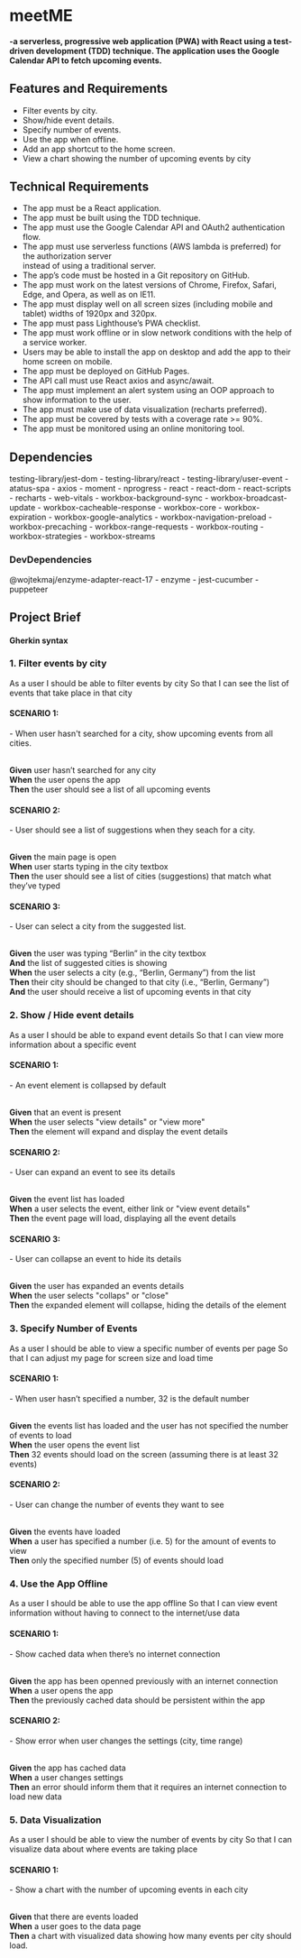 <h1>meetME</h1> 

<h4>-a serverless, progressive web application (PWA) with React using a
test-driven development (TDD) technique. The application uses the Google
Calendar API to fetch upcoming events.</h4>

<h2>Features and Requirements</h2>
<ul>
<li>Filter events by city.</li>
<li>Show/hide event details.</li>
<li>Specify number of events.</li>
<li>Use the app when offline.</li>
<li>Add an app shortcut to the home screen.</li>
<li>View a chart showing the number of upcoming events by city</li>
</ul>

<h2>Technical Requirements</h2>
<ul>
<li> The app must be a React application.</li>
<li> The app must be built using the TDD technique.</li>
<li> The app must use the Google Calendar API and OAuth2 authentication flow.</li>
<li>The app must use serverless functions (AWS lambda is preferred) for the authorization server</li>
instead of using a traditional server.</li>
<li> The app’s code must be hosted in a Git repository on GitHub.</li>
<li> The app must work on the latest versions of Chrome, Firefox, Safari, Edge, and Opera, as well
as on IE11.</li>
<li> The app must display well on all screen sizes (including mobile and tablet) widths of 1920px
and 320px.</li>
<li> The app must pass Lighthouse’s PWA checklist.</li>
<li> The app must work offline or in slow network conditions with the help of a service worker.</li>
<li> Users may be able to install the app on desktop and add the app to their home screen on
mobile.</li>
<li>The app must be deployed on GitHub Pages.</li>
<li> The API call must use React axios and async/await.</li>
<li> The app must implement an alert system using an OOP approach to show information to the
user.</li>
<li> The app must make use of data visualization (recharts preferred).</li>
<li>The app must be covered by tests with a coverage rate >= 90%.</li>
<li> The app must be monitored using an online monitoring tool.</li>
</ul>

<h2>Dependencies</h2>
testing-library/jest-dom - testing-library/react - testing-library/user-event - atatus-spa - axios - moment - nprogress - react - react-dom - react-scripts - recharts - web-vitals - workbox-background-sync - workbox-broadcast-update - workbox-cacheable-response - workbox-core - workbox-expiration - workbox-google-analytics - workbox-navigation-preload - workbox-precaching - workbox-range-requests - workbox-routing - workbox-strategies - workbox-streams
<br>
<h3>DevDependencies</h3>

@wojtekmaj/enzyme-adapter-react-17 - enzyme - jest-cucumber - puppeteer

<h2>Project Brief</h2>
<h4>Gherkin syntax</h4>

<h3>1. Filter events by city</h3>
As a user I should be able to filter events by city So that I can see the list of events that take place in that city

<h4>SCENARIO 1:</h4> - When user hasn't searched for a city, show upcoming events from all cities.<br><br>

**Given** user hasn’t searched for any city<br> **When** the user opens the app <br>**Then** the user should see a list of all upcoming events<br>

<h4>SCENARIO 2: </h4> - User should see a list of suggestions when they seach for a city.<br><br>

**Given** the main page is open<br> **When** user starts typing in the city textbox <br>**Then** the user should see a list of cities (suggestions) that match what they’ve typed

<h4>SCENARIO 3:</h4> - User can select a city from the suggested list.<br><br>

**Given** the user was typing “Berlin” in the city textbox <br>**And** the list of suggested cities is showing<br> **When** the user selects a city (e.g., “Berlin, Germany”) from the list <br>**Then** their city should be changed to that city (i.e., “Berlin, Germany”)<br>**And** the user should receive a list of upcoming events in that city

<h3>2. Show / Hide event details</h3>
As a user I should be able to expand event details So that I can view more information about a specific event

<h4>SCENARIO 1: </h4> - An event element is collapsed by default<br><br>

**Given** that an event is present <br>**When** the user selects "view details" or "view more" <br>**Then** the element will expand and display the event details

<h4>SCENARIO 2:</h4> - User can expand an event to see its details<br><br>

**Given** the event list has loaded<br> **When** a user selects the event, either link or "view event details" <br>**Then** the event page will load, displaying all the event details

<h4>SCENARIO 3:</h4> - User can collapse an event to hide its details<br><br>

**Given** the user has expanded an events details <br>**When** the user selects "collaps" or "close" <br>**Then** the expanded element will collapse, hiding the details of the element

<h3>3. Specify Number of Events</h3>
As a user I should be able to view a specific number of events per page So that I can adjust my page for screen size and load time

<h4>SCENARIO 1:</h4> - When user hasn’t specified a number, 32 is the default number<br><br>

**Given** the events list has loaded and the user has not specified the number of events to load <br>**When** the user opens the event list<br> **Then** 32 events should load on the screen (assuming there is at least 32 events)

<h4>SCENARIO 2:</h4> - User can change the number of events they want to see<br><br>

**Given** the events have loaded <br>**When** a user has specified a number (i.e. 5) for the amount of events to view <br>**Then** only the specified number (5) of events should load

<h3>4. Use the App Offline</h3>
As a user I should be able to use the app offline So that I can view event information without having to connect to the internet/use data

<h4>SCENARIO 1:</h4> - Show cached data when there’s no internet connection<br><br>

**Given** the app has been openned previously with an internet connection <br>**When** a user opens the app <br>**Then** the previously cached data should be persistent within the app

<h4>SCENARIO 2:</h4> - Show error when user changes the settings (city, time range)<br><br>

**Given** the app has cached data<br> **When** a user changes settings <br>**Then** an error should inform them that it requires an internet connection to load new data

<h3>5. Data Visualization</h3>
As a user I should be able to view the number of events by city So that I can visualize data about where events are taking place

<h4>SCENARIO 1:</h4> - Show a chart with the number of upcoming events in each city<br><br>

**Given** that there are events loaded <br>**When** a user goes to the data page <br>**Then** a chart with visualized data showing how many events per city should load.
<h2></h2>
